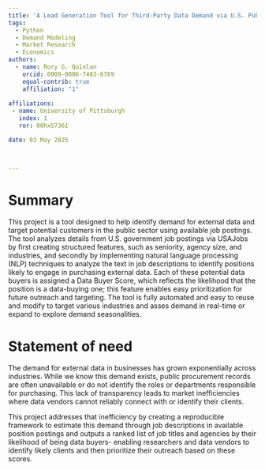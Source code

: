 ```yaml
---
title: 'A Lead Generation Tool for Third-Party Data Demand via U.S. Public Job Postings'
tags:
  - Python 
  - Demand Modeling
  - Market Research
  - Economics
authors:
  - name: Rory G. Quinlan
    orcid: 0009-0006-7483-6769
    equal-contrib: true
    affiliation: "1"
 
affiliations:
 - name: University of Pittsburgh
   index: 1
   ror: 00hx57361

date: 03 May 2025


 
---
```


# Summary

This project is a tool designed to help identify demand for external data and target potential customers in the public sector using available job postings. The tool analyzes details from U.S. government job postings via USAJobs by first creating structured features, such as seniority, agency size, and industries, and secondly by implementing natural language processing (NLP) techniques to analyze the text in job descriptions to identify positions likely to engage in purchasing external data. Each of these potential data buyers is assigned a Data Buyer Score, which reflects the likelihood that the position is a data-buying one; this feature enables easy prioritization for future outreach and targeting. The tool is fully automated and easy to reuse and modify to target various industries and asses demand in real-time or expand to explore demand seasonalities.

# Statement of need

The demand for external data in businesses has grown exponentially across industries. While we know this demand exists, public procurement records are often unavailable or do not identify the roles or departments responsible for purchasing. This lack of transparency leads to market inefficiencies where data vendors cannot reliably connect with or identify their clients. 

This project addresses that inefficiency by creating a reproducible framework to estimate this demand through job descriptions in available position postings and outputs a ranked list of job titles and agencies by their likelihood of being data buyers- enabling researchers and data vendors to identify likely clients and then prioritize their outreach based on these scores.


